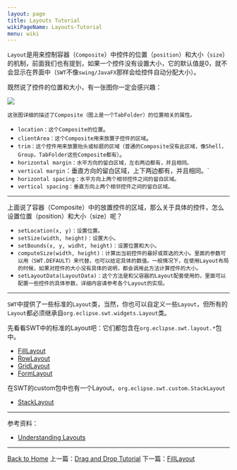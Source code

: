 ```yaml
---
layout: page
title: Layouts Tutorial
wikiPageName: Layouts-Tutorial
menu: wiki
---
```


`Layout`是用来控制容器（`Composite`）中控件的位置（`position`）和大小（`size`）的机制，前面我们也有提到，如果一个控件没有设置大小，它的默认值是0，就不会显示在界面中（`SWT`不像`swing/JavaFX`那样会给控件自动分配大小）。

既然说了控件的位置和大小，有一张图你一定会感兴趣：

![]({{site.baseurl}}/eclipse.tutorial/wiki/images/GeneralTerms.jpg)

`这张图详细的描述了Composite（图上是一个TabFolder）的位置相关的属性。`
  * `location：这个Composite的位置`。
  * `clientArea：这个Composite用来放置子控件的区域`。
  * `trim：这个控件用来放置抬头或标题的区域（普通的Composite没有此区域，像Shell，Group，TabFolder这些Composite都有）`。
  * `horizontal margin：水平方向的留白区域，左右两边都有，并且相同。`
  * `vertical margin`：垂直方向的留白区域，上下两边都有，并且相同。`
  * `horizontal spacing：水平方向上两个相邻控件之间的留白区域。`
  * `vertical spacing：垂直方向上两个相邻控件之间的留白区域。`

***
上面说了容器（Composite）中的放置控件的区域，那么关于具体的控件，怎么设置位置（position）和大小（size）呢？

  * `setLocation(x, y)：设置位置。`
  * `setSize(width, height)：设置大小。`
  * `setBounds(x, y, widht, height)：设置位置和大小。`
  * `computeSize(width, height)：计算出当前控件的最好或首选的大小。里面的参数可以用（SWT.DEFAULT）来代替，也可以给定具体的数值。一般情况下，在使用Layout布局的时候，如果对控件的大小没有具体的说明，都会调用此方法计算控件的大小。`
  * `setLayoutData(LayoutData)：这个方法是和父容器的Layout配套使用的，里面可以配置一些控件的具体参数，详细内容请参考各个Layout的实现。`

***
`SWT`中提供了一些标准的`Layout`类，当然，你也可以自定义一些`Layout`，但所有的`Layout`都必须继承自`org.eclipse.swt.widgets.Layout`类。

先看看SWT中的标准的Layout吧：它们都包含在`org.eclipse.swt.layout.*`包中。

  * [FillLayout]({{site.baseurl}}/eclipse.tutorial/wiki/FillLayout-Tutorial.html)
  * [RowLayout]({{site.baseurl}}/eclipse.tutorial/wiki/RowLayout-Tutorial.html)
  * [GridLayout]({{site.baseurl}}/eclipse.tutorial/wiki/GridLayout-Tutorial.html)
  * [FormLayout]({{site.baseurl}}/eclipse.tutorial/wiki/FormLayout-Tutorial.html)

在SWT的custom包中也有一个Layout，`org.eclipse.swt.custom.StackLayout`

  * [StackLayout]({{site.baseurl}}/eclipse.tutorial/wiki/StakLayout-Tutorial.html)

***
参考资料：

* [Understanding Layouts](http://www.eclipse.org/articles/article.php?file=Article-Understanding-Layouts/index.html)

***
[Back to Home]({{site.baseurl}}/eclipse.tutorial/wiki/) 上一篇：[Drag and Drop Tutorial](http://ecsoya.github.io/eclipse.tutorial/wiki/Drag-and-Drop-Tutorial) 下一篇：[FillLayout]({{site.baseurl}}/eclipse.tutorial/wiki/FillLayout-Tutorial.html)